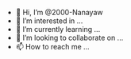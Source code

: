 - 👋 Hi, I’m @2000-Nanayaw
- 👀 I’m interested in ...
- 🌱 I’m currently learning ...
- 💞️ I’m looking to collaborate on ...
- 📫 How to reach me ...

<!---
2000-Nanayaw/2000-Nanayaw is a ✨ special ✨ repository because its `README.md` (this file) appears on your GitHub profile.
You can click the Preview link to take a look at your changes.
--->
